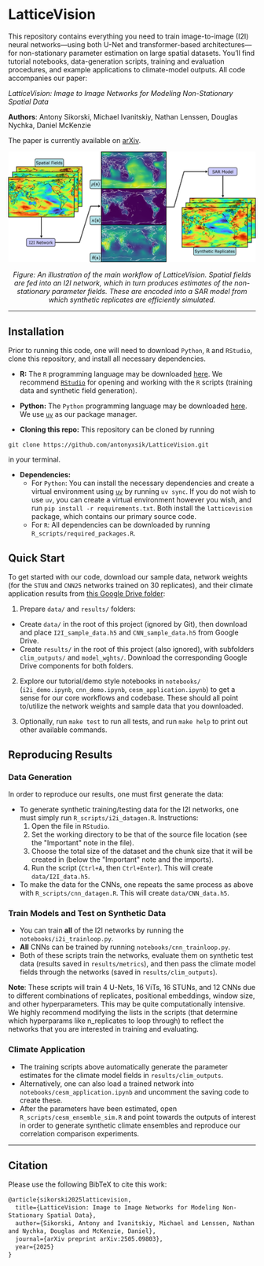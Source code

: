 # LatticeVision 

This repository contains everything you need to train image-to-image (I2I) neural networks—using both U-Net and transformer-based architectures—for non-stationary parameter estimation on large spatial datasets. You’ll find tutorial notebooks, data-generation scripts, training and evaluation procedures, and example applications to climate-model outputs. All code accompanies our paper:

*LatticeVision: Image to Image Networks for Modeling Non-Stationary Spatial Data*

**Authors**: Antony Sikorski, Michael Ivanitskiy, Nathan Lenssen, Douglas Nychka, Daniel McKenzie

The paper is currently available on [arXiv](https://arxiv.org/abs/2505.09803).

<p align="center">
  <img src="results/figures/flowchart_v5.png" alt="The main workflow of LatticeVision." width="700"/>
<p align="center"><em>Figure: An illustration of the main workflow of LatticeVision. Spatial fields are fed into an I2I
network, which in turn produces estimates of the non-stationary parameter fields. These are encoded
into a SAR model from which synthetic replicates are efficiently simulated. </em></p>

---

## Installation

Prior to running this code, one will need to download `Python`, `R` and `RStudio`, clone this repository, and install all necessary dependencies. 

- **R:** The `R` programming language may be downloaded [here](https://cran.r-project.org/bin/windows/base/). We recommend [`RStudio`](https://posit.co/download/rstudio-desktop/) for opening and working with the `R` scripts (training data and synthetic field generation). 

- **Python:** The `Python` programming language may be downloaded [here](https://www.python.org/downloads/). We use [`uv`](https://docs.astral.sh/uv/getting-started/installation/) as our package manager. 

- **Cloning this repo:** This repository can be cloned by running 
```
git clone https://github.com/antonyxsik/LatticeVision.git
``` 
in your terminal. 

- **Dependencies:**
  - For `Python`: You can install the necessary dependencies and create a virtual environment using [`uv`](https://docs.astral.sh/uv/) by running ```uv sync```. If you do not wish to use `uv`, you can create a virtual environment however you wish, and run ```pip install -r requirements.txt```. Both install the `latticevision` package, which contains our primary source code.
  - For `R`: All dependencies can be downloaded by running `R_scripts/required_packages.R`.

## Quick Start 

To get started with our code, download our sample data, network weights (for the `STUN` and `CNN25` networks trained on 30 replicates), and their climate application results from [this Google Drive folder](https://drive.google.com/drive/folders/1OcgHHqqNmK48qdvHCP_PQpXXKq_EYCWD?usp=sharing):

1. Prepare `data/` and `results/` folders: 
  - Create `data/` in the root of this project (ignored by Git), then download and place `I2I_sample_data.h5` and `CNN_sample_data.h5` from Google Drive. 
  - Create `results/` in the root of this project (also ignored), with subfolders `clim_outputs/` and `model_wghts/`. Download the corresponding Google Drive components for both folders. 

2. Explore our tutorial/demo style notebooks in `notebooks/` (`i2i_demo.ipynb`, `cnn_demo.ipynb`, `cesm_application.ipynb`) to get a sense for our core workflows and codebase. These should all point to/utilize the network weights and sample data that you downloaded. 

3. Optionally, run `make test` to run all tests, and run `make help` to print out other available commands. 

## Reproducing Results

### Data Generation
In order to reproduce our results, one must first generate the data:
- To generate synthetic training/testing data for the I2I networks, one must simply run `R_scripts/i2i_datagen.R`. Instructions:
  1. Open the file in `RStudio`.
  2. Set the working directory to be that of the source file location (see the "Important" note in the file).
  3. Choose the total size of the dataset and the chunk size that it will be created in (below the "Important" note and the imports).
  4. Run the script (``Ctrl+A``, then ``Ctrl+Enter``). This will create `data/I2I_data.h5`. 
- To make the data for the CNNs, one repeats the same process as above with `R_scripts/cnn_datagen.R`. This will create `data/CNN_data.h5`.

### Train Models and Test on Synthetic Data
- You can train **all** of the I2I networks by running the `notebooks/i2i_trainloop.py`. 
- **All** CNNs can be trained by running `notebooks/cnn_trainloop.py`.
- Both of these scripts train the networks, evaluate them on synthetic test data (results saved in `results/metrics`), and then pass the climate model fields through the networks (saved in `results/clim_outputs`). 

**Note**: These scripts will train 4 U-Nets, 16 ViTs, 16 STUNs, and 12 CNNs due to different combinations of replicates, positional embeddings, window size, and other hyperparameters. This may be quite computationally intensive. We highly recommend modifying the lists in the scripts (that determine which hyperparams like n_replicates to loop through) to reflect the networks that you are interested in training and evaluating.  


### Climate Application
- The training scripts above automatically generate the parameter estimates for the climate model fields in `results/clim_outputs`. 
- Alternatively, one can also load a trained network into `notebooks/cesm_application.ipynb` and uncomment the saving code to create these. 
- After the parameters have been estimated, open `R_scripts/cesm_ensemble_sim.R` and point towards the outputs of interest in order to generate synthetic climate ensembles and reproduce our correlation comparison experiments. 

---

## Citation

Please use the following BibTeX to cite this work: 

```{bibtex}
@article{sikorski2025latticevision,
  title={LatticeVision: Image to Image Networks for Modeling Non-Stationary Spatial Data},
  author={Sikorski, Antony and Ivanitskiy, Michael and Lenssen, Nathan and Nychka, Douglas and McKenzie, Daniel},
  journal={arXiv preprint arXiv:2505.09803},
  year={2025}
}
```

